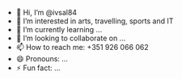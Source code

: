- 👋 Hi, I’m @ivsal84
- 👀 I’m interested in arts, travelling, sports and IT
- 🌱 I’m currently learning ...
- 💞️ I’m looking to collaborate on ...
- 📫 How to reach me: +351 926 066 062
- 😄 Pronouns: ...
- ⚡ Fun fact: ...

<!---
ivsal84/ivsal84 is a ✨ special ✨ repository because its `README.md` (this file) appears on your GitHub profile.
You can click the Preview link to take a look at your changes.
--->
